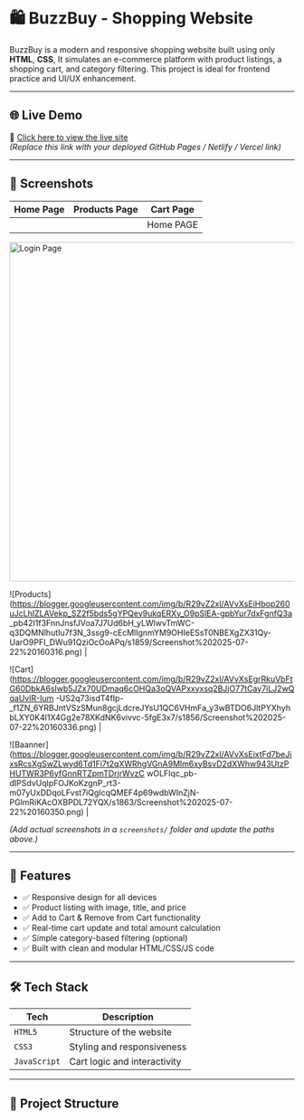 # 🛍️ BuzzBuy - Shopping Website

BuzzBuy is a modern and responsive shopping website built using only **HTML**, **CSS**, It simulates an e-commerce platform with product listings,
a shopping cart, and category filtering. This project is ideal for frontend practice and UI/UX enhancement.

---

## 🌐 Live Demo

🔗 [Click here to view the live site](https://your-live-link.com)  
_(Replace this link with your deployed GitHub Pages / Netlify / Vercel link)_

---

## 📸 Screenshots

| Home Page | Products Page | Cart Page |
|-----------|---------------|-----------|
               || Home PAGE ||
<img src="https://blogger.googleusercontent.com/img/b/R29vZ2xl/AVvXsEi9ILpydzT3yDuHhIy8IV
YBipObWbbyMdATJEvEwAERmVobTQ-ddxYkInr4lj9CgPgkeRIc9WYlEdWI5G2Ja_v76NzYUoEKjlIdwmAd_np8rkl
2GRbu54HJIYQavqrembS11QXIrECCSEfZmi70UDuClWLlYAdpXaKNHjQNORchV0KlT-FamS4gGmtW8vJ4/s1871/
Screenshot%202025-07-22%20160256.png" alt="Login Page" width="600" /><br>



![Products](https://blogger.googleusercontent.com/img/b/R29vZ2xl/AVvXsEiHbop260uJcLhIZLAVekp_SZ2f5bds5gYPQey9ukqERXy_O9pSlEA-gpbYur7dxFgnfQ3a
_pb42I1f3FnnJnsfJVoa7J7Ud6bH_yLWlwvTmWC-q3DQMNlhutIu7f3N_3ssg9-cEcMlIgnmYM9OHIeESsT0NBEXgZX31Qy-UarO9PFI_DWu91QziOcOoAPq/s1859/Screenshot%202025-07-22%20160316.png) |


![Cart](https://blogger.googleusercontent.com/img/b/R29vZ2xl/AVvXsEgrRkuVbFtG60DbkA6slwb5JZx70UDmaq6cOHQa3oQVAPxxyxsq2BJjO77tCay7iLJ2wQqaUvlR-Ium
-US2q73isdT4fIp-_f1ZN_6YRBJntVSzSMun8gcjLdcreJYsU1QC6VHmFa_y3wBTDO6JltPYXhyhbLXY0K4l1X4Gg2e78XKdNK6vivvc-5fgE3x7/s1856/Screenshot%202025-07-22%20160336.png) |


![Baanner](https://blogger.googleusercontent.com/img/b/R29vZ2xl/AVvXsEixtFd7beJixsRcsXgSwZLwyd6Td1Fi7t2qXWRhgVGnA9Mlm6xyBsvD2dXWhw943UtzPHUTWR3P6yfGnnRTZpmTDrjrWvzC
wOLFIqc_pb-dIPSdvUqlpFOJKoKzgnP_rt3-m07yUxDDqoLFvst7iQgIcqQMEF4p69wdbWInZjN-PGlmRiKAcOXBPDL72YQX/s1863/Screenshot%202025-07-22%20160350.png) |

_(Add actual screenshots in a `screenshots/` folder and update the paths above.)_

---

## 🚀 Features

- ✅ Responsive design for all devices
- ✅ Product listing with image, title, and price
- ✅ Add to Cart & Remove from Cart functionality
- ✅ Real-time cart update and total amount calculation
- ✅ Simple category-based filtering (optional)
- ✅ Built with clean and modular HTML/CSS/JS code

---

## 🛠️ Tech Stack

| Tech         | Description             |
|--------------|-------------------------|
| `HTML5`      | Structure of the website |
| `CSS3`       | Styling and responsiveness |
| `JavaScript` | Cart logic and interactivity |

---

## 📁 Project Structure

